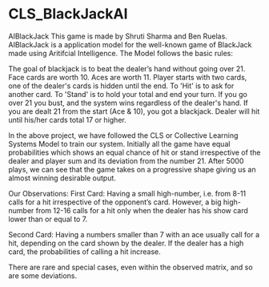 # CLS_BlackJackAI
AIBlackJack
This game is made by Shruti Sharma and Ben Ruelas. AIBlackJack is a application model for the well-known game of BlackJack made using Aritifcial Intelligence. The Model follows the basic rules:

The goal of blackjack is to beat the dealer’s hand without going over 21. Face cards are worth 10. Aces are worth 11. Player starts with two cards, one of the dealer's cards is hidden until the end. To 'Hit' is to ask for another card. To 'Stand' is to hold your total and end your turn. If you go over 21 you bust, and the system wins regardless of the dealer's hand. If you are dealt 21 from the start (Ace & 10), you got a blackjack. Dealer will hit until his/her cards total 17 or higher.

In the above project, we have followed the CLS or Collective Learning Systems Model to train our system. Initially all the game have equal probabilities which shows an equal chance of hit or stand irrespective of the dealer and player sum and its deviation from the number 21. After 5000 plays, we can see that the game takes on a progressive shape giving us an almost winning desirable output.

Our Observations: First Card: Having a small high-number, i.e. from 8-11 calls for a hit irrespective of the opponent’s card. However, a big high-number from 12-16 calls for a hit only when the dealer has his show card lower than or equal to 7.

Second Card: Having a numbers smaller than 7 with an ace usually call for a hit, depending on the card shown by the dealer. If the dealer has a high card, the probabilities of calling a hit increase.

There are rare and special cases, even within the observed matrix, and so are some deviations.
